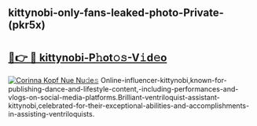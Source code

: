 ## kittynobi-only-fans​-leaked-photo​-Private-(pkr5x)


# <h2><a href="https://mediaupload.pro?title=kittynobi&ref=git">🔗👉 🔴 kittynobi-P𝚑ot𝚘𝚜-V𝚒d𝚎o</a></h2>

[![Corinna Kopf Nue Nu𝚍e𝚜](https://i.imgur.com/0qMVB7G.gif)](https://mediaupload.pro?title=kittynobi&ref=git)
Online-influencer-kittynobi,known-for-publishing-dance-and-lifestyle-content,-including-performances-and-vlogs-on-social-media-platforms.Brilliant-ventriloquist-assistant-kittynobi,celebrated-for-their-exceptional-abilities-and-accomplishments-in-assisting-ventriloquists.  